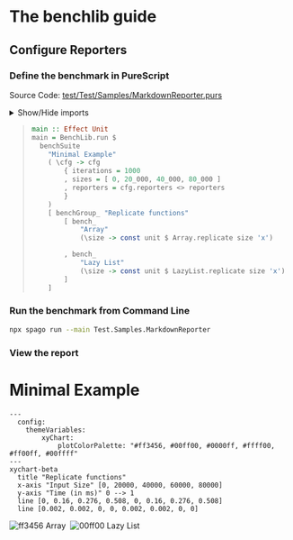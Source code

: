 # The benchlib guide

## Configure Reporters

### Define the benchmark in PureScript

<!-- start:code
{ 
  "file": "test/Test/Samples/MarkdownReporter.purs",
  "section": "Header",
  "collapsible": true,
  "link": true
}
-->
Source Code: [test/Test/Samples/MarkdownReporter.purs](test/Test/Samples/MarkdownReporter.purs)
<details>
<summary>Show/Hide imports</summary>

> ```purescript
> module Test.Samples.MarkdownReporter (main) where
> 
> import Prelude
> import BenchLib (benchGroup_, benchSuite, bench_)
> import BenchLib as BenchLib
> import BenchLib.Reporters.Html (reportHtml)
> import BenchLib.Reporters.Json (reportJson)
> import BenchLib.Reporters.Markdown (reportMarkdown)
> import Data.Array as Array
> import Data.List.Lazy as LazyList
> import Effect (Effect)
> ```

</details>
<!-- end -->

<!-- start:code
{"file": "test/Test/Samples/MarkdownReporter.purs", "section": "Main"}
-->

> ```purescript
> main :: Effect Unit
> main = BenchLib.run $
>   benchSuite
>     "Minimal Example"
>     ( \cfg -> cfg
>         { iterations = 1000
>         , sizes = [ 0, 20_000, 40_000, 80_000 ]
>         , reporters = cfg.reporters <> reporters
>         }
>     )
>     [ benchGroup_ "Replicate functions"
>         [ bench_
>             "Array"
>             (\size -> const unit $ Array.replicate size 'x')
> 
>         , bench_
>             "Lazy List"
>             (\size -> const unit $ LazyList.replicate size 'x')
>         ]
>     ]
> ```
<!-- end -->

### Run the benchmark from Command Line

<!-- start:run
{"cmd": "npx spago run --main Test.Samples.MarkdownReporter", "hide": true}
-->
```bash
npx spago run --main Test.Samples.MarkdownReporter
```


<!-- end -->

### View the report

<!-- start:raw
{"file": "docs/chapters/02_reporters/report.md"}
-->
# Minimal Example
```mermaid
---
  config:
    themeVariables:
        xyChart:
            plotColorPalette: "#ff3456, #00ff00, #0000ff, #ffff00, #ff00ff, #00ffff"
---
xychart-beta
  title "Replicate functions"
  x-axis "Input Size" [0, 20000, 40000, 60000, 80000]
  y-axis "Time (in ms)" 0 --> 1
  line [0, 0.16, 0.276, 0.508, 0, 0.16, 0.276, 0.508]
  line [0.002, 0.002, 0, 0, 0.002, 0.002, 0, 0]
```
![ff3456](https://placehold.co/8x8/ff3456/ff3456.png) Array&nbsp;&nbsp;![00ff00](https://placehold.co/8x8/00ff00/00ff00.png) Lazy List
<!-- end -->
